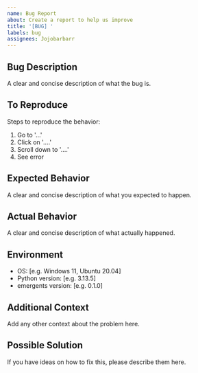 ```yaml
---
name: Bug Report
about: Create a report to help us improve
title: '[BUG] '
labels: bug
assignees: Jojobarbarr
---
```


## Bug Description
A clear and concise description of what the bug is.

## To Reproduce
Steps to reproduce the behavior:
1. Go to '...'
2. Click on '....'
3. Scroll down to '....'
4. See error

## Expected Behavior
A clear and concise description of what you expected to happen.

## Actual Behavior
A clear and concise description of what actually happened.

## Environment
- OS: [e.g. Windows 11, Ubuntu 20.04]
- Python version: [e.g. 3.13.5]
- emergents version: [e.g. 0.1.0]

## Additional Context
Add any other context about the problem here.

## Possible Solution
If you have ideas on how to fix this, please describe them here.
